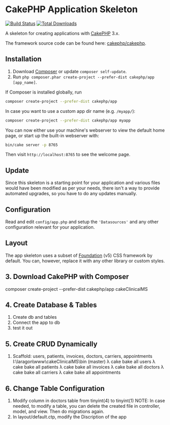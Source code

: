 # CakePHP Application Skeleton

[![Build Status](https://img.shields.io/travis/cakephp/app/master.svg?style=flat-square)](https://travis-ci.org/cakephp/app)
[![Total Downloads](https://img.shields.io/packagist/dt/cakephp/app.svg?style=flat-square)](https://packagist.org/packages/cakephp/app)

A skeleton for creating applications with [CakePHP](https://cakephp.org) 3.x.

The framework source code can be found here: [cakephp/cakephp](https://github.com/cakephp/cakephp).

## Installation

1. Download [Composer](https://getcomposer.org/doc/00-intro.md) or update `composer self-update`.
2. Run `php composer.phar create-project --prefer-dist cakephp/app [app_name]`.

If Composer is installed globally, run

```bash
composer create-project --prefer-dist cakephp/app
```

In case you want to use a custom app dir name (e.g. `/myapp/`):

```bash
composer create-project --prefer-dist cakephp/app myapp
```

You can now either use your machine's webserver to view the default home page, or start
up the built-in webserver with:

```bash
bin/cake server -p 8765
```

Then visit `http://localhost:8765` to see the welcome page.

## Update

Since this skeleton is a starting point for your application and various files
would have been modified as per your needs, there isn't a way to provide
automated upgrades, so you have to do any updates manually.

## Configuration

Read and edit `config/app.php` and setup the `'Datasources'` and any other
configuration relevant for your application.

## Layout

The app skeleton uses a subset of [Foundation](http://foundation.zurb.com/) (v5) CSS
framework by default. You can, however, replace it with any other library or
custom styles.


## 3. Download CakePHP with Composer

composer create-project --prefer-dist cakephp/app cakeClinicalMS

## 4. Create Database & Tables

1. Create db and tables
2. Connect the app to db
3. test it out

## 5. Create CRUD Dynamically

1. Scaffold: users, patients, invoices, doctors, carriers, appointments
    I:\laragon\www\cakeClinicalMS\bin (master)
    λ cake bake all users
    λ cake bake all patients
    λ cake bake all invoices
    λ cake bake all doctors
    λ cake bake all carriers
    λ cake bake all appointments

## 6. Change Table Configuration

1. Modify column in doctors table from tinyint(4) to tinyint(1)
   NOTE:
   In case needed, to modify a table, you can delete the created file in controller, model, and view. Then do migrations again.
2. In layout/default.ctp, modify the Discription of the app
